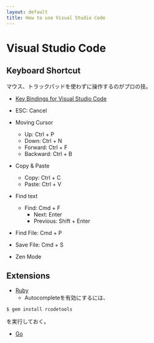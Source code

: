 ```yaml
---
layout: default
title: How to use Visual Studio Code
---
```

Visual Studio Code
==================

## Keyboard Shortcut

マウス、トラックパッドを使わずに操作するのがプロの技。

- [Key Bindings for Visual Studio Code](https://code.visualstudio.com/docs/getstarted/keybindings#_keyboard-shortcuts-reference)


- ESC: Cancel 
- Moving Cursor
   - Up: Ctrl + P
   - Down: Ctrl + N
   - Forward: Ctrl + F
   - Backward: Ctrl + B
- Copy & Paste
  - Copy: Ctrl + C
  - Paste: Ctrl + V

- Find text 
  - Find: Cmd + F
    - Next: Enter
    - Previous: Shift + Enter

- Find File: Cmd + P
- Save File: Cmd + S


- Zen Mode


## Extensions

- [Ruby](https://marketplace.visualstudio.com/items?itemName=rebornix.Ruby)
   - Autocompleteを有効にするには、
```
$ gem install rcodetools
```
を実行しておく。

- [Go](https://marketplace.visualstudio.com/items?itemName=lukehoban.Go)
